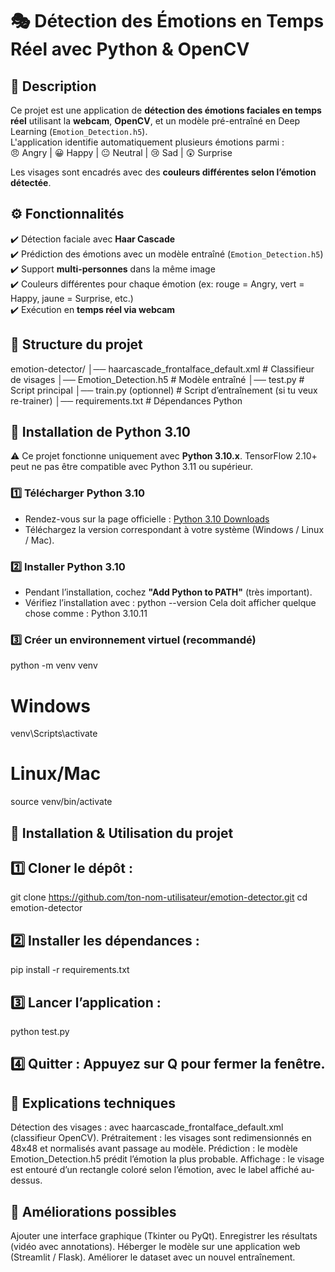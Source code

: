 # 🎭 Détection des Émotions en Temps Réel avec Python & OpenCV  

## 📌 Description
Ce projet est une application de **détection des émotions faciales en temps réel** utilisant la **webcam**, **OpenCV**, et un modèle pré-entraîné en Deep Learning (`Emotion_Detection.h5`).  
L'application identifie automatiquement plusieurs émotions parmi :  
😠 Angry | 😀 Happy | 😐 Neutral | 😢 Sad | 😲 Surprise  

Les visages sont encadrés avec des **couleurs différentes selon l’émotion détectée**.  

## ⚙️ Fonctionnalités
✔️ Détection faciale avec **Haar Cascade**  
✔️ Prédiction des émotions avec un modèle entraîné (`Emotion_Detection.h5`)  
✔️ Support **multi-personnes** dans la même image  
✔️ Couleurs différentes pour chaque émotion (ex: rouge = Angry, vert = Happy, jaune = Surprise, etc.)  
✔️ Exécution en **temps réel via webcam**  

## 📂 Structure du projet
emotion-detector/
│── haarcascade_frontalface_default.xml # Classifieur de visages
│── Emotion_Detection.h5 # Modèle entraîné
│── test.py # Script principal
│── train.py (optionnel) # Script d’entraînement (si tu veux re-trainer)
│── requirements.txt # Dépendances Python

## 🐍 Installation de Python 3.10

⚠️ Ce projet fonctionne uniquement avec **Python 3.10.x**. TensorFlow 2.10+ peut ne pas être compatible avec Python 3.11 ou supérieur.

### 1️⃣ Télécharger Python 3.10
- Rendez-vous sur la page officielle : [Python 3.10 Downloads](https://www.python.org/downloads/release/python-31011/)  
- Téléchargez la version correspondant à votre système (Windows / Linux / Mac).

### 2️⃣ Installer Python 3.10
- Pendant l’installation, cochez **"Add Python to PATH"** (très important).  
- Vérifiez l’installation avec :
python --version
Cela doit afficher quelque chose comme :
Python 3.10.11

### 3️⃣ Créer un environnement virtuel (recommandé)
python -m venv venv
# Windows
venv\Scripts\activate
# Linux/Mac
source venv/bin/activate

## 🚀 Installation & Utilisation du projet

## 1️⃣ Cloner le dépôt :
git clone https://github.com/ton-nom-utilisateur/emotion-detector.git
cd emotion-detector

## 2️⃣ Installer les dépendances :
pip install -r requirements.txt

## 3️⃣ Lancer l’application :
python test.py

## 4️⃣ Quitter : Appuyez sur Q pour fermer la fenêtre.

## 📘 Explications techniques
Détection des visages : avec haarcascade_frontalface_default.xml (classifieur OpenCV).
Prétraitement : les visages sont redimensionnés en 48x48 et normalisés avant passage au modèle.
Prédiction : le modèle Emotion_Detection.h5 prédit l’émotion la plus probable.
Affichage : le visage est entouré d’un rectangle coloré selon l’émotion, avec le label affiché au-dessus.

## 🔮 Améliorations possibles
Ajouter une interface graphique (Tkinter ou PyQt).
Enregistrer les résultats (vidéo avec annotations).
Héberger le modèle sur une application web (Streamlit / Flask).
Améliorer le dataset avec un nouvel entraînement.

